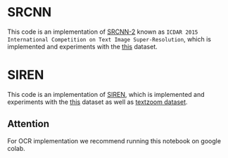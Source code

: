# SRCNN
This code is an implementation of [SRCNN-2](https://ieeexplore.ieee.org/document/7333951) known as `ICDAR 2015 International Competition on Text Image Super-Resolution`, which is implemented and experiments with the [this](https://github.com/piclem/ICDAR2015-TextSR/blob/master/ICDAR2015-TextSR-dataset.zip) dataset.

# SIREN
This code is an implementation of [SIREN](https://arxiv.org/abs/2006.09661), which is implemented and experiments with the [this](https://github.com/piclem/ICDAR2015-TextSR/blob/master/ICDAR2015-TextSR-dataset.zip) dataset as well as [textzoom dataset](https://drive.google.com/file/d/1-5T89MPLtDhQWdtiqXFbBqE5bTKA5VEA/view).

## Attention
For OCR implementation we recommend running this notebook on google colab.
